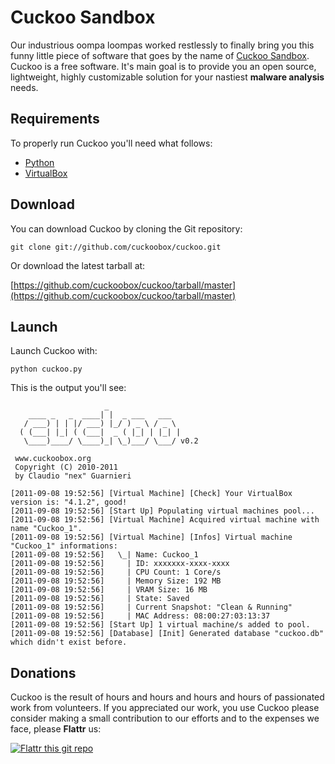 # Cuckoo Sandbox

Our industrious oompa loompas worked restlessly to finally bring you this funny little piece of software that goes by the name of [Cuckoo Sandbox](http://www.cuckoobox.org).
Cuckoo is a free software.
It's main goal is to provide you an open source, lightweight, highly customizable solution for your nastiest **malware analysis** needs.

## Requirements

To properly run Cuckoo you'll need what follows:

  * [Python](http://www.python.org)
  * [VirtualBox](http://www.virtualbox.org)

## Download

You can download Cuckoo by cloning the Git repository:

    git clone git://github.com/cuckoobox/cuckoo.git
    
Or download the latest tarball at:

[https://github.com/cuckoobox/cuckoo/tarball/master](https://github.com/cuckoobox/cuckoo/tarball/master)

## Launch

Launch Cuckoo with:

    python cuckoo.py
    
This is the output you'll see:

                         _                  
        ____ _   _  ____| |  _ ___   ___    
       / ___) | | |/ ___) |_/ ) _ \ / _ \ 
      ( (___| |_| ( (___|  _ ( |_| | |_| |  
       \____)____/ \____)_| \_)___/ \___/ v0.2
    
     www.cuckoobox.org                                
     Copyright (C) 2010-2011                          
     by Claudio "nex" Guarnieri
    
    [2011-09-08 19:52:56] [Virtual Machine] [Check] Your VirtualBox version is: "4.1.2", good!
    [2011-09-08 19:52:56] [Start Up] Populating virtual machines pool...
    [2011-09-08 19:52:56] [Virtual Machine] Acquired virtual machine with name "Cuckoo_1".
    [2011-09-08 19:52:56] [Virtual Machine] [Infos] Virtual machine "Cuckoo_1" informations:
    [2011-09-08 19:52:56]   \_| Name: Cuckoo_1
    [2011-09-08 19:52:56] 	  | ID: xxxxxxx-xxxx-xxxx
    [2011-09-08 19:52:56] 	  | CPU Count: 1 Core/s
    [2011-09-08 19:52:56] 	  | Memory Size: 192 MB
    [2011-09-08 19:52:56] 	  | VRAM Size: 16 MB
    [2011-09-08 19:52:56] 	  | State: Saved
    [2011-09-08 19:52:56] 	  | Current Snapshot: "Clean & Running"
    [2011-09-08 19:52:56] 	  | MAC Address: 08:00:27:03:13:37
    [2011-09-08 19:52:56] [Start Up] 1 virtual machine/s added to pool.
    [2011-09-08 19:52:56] [Database] [Init] Generated database "cuckoo.db" which didn't exist before.

## Donations
Cuckoo is the result of hours and hours and hours and hours of passionated work from volunteers. If you appreciated our work, you use Cuckoo please consider making a small contribution to our efforts and to the expenses we face, please **Flattr** us:

[![Flattr this git repo](http://api.flattr.com/button/flattr-badge-large.png)](http://flattr.com/thing/394890/Cuckoo-Sandbox)